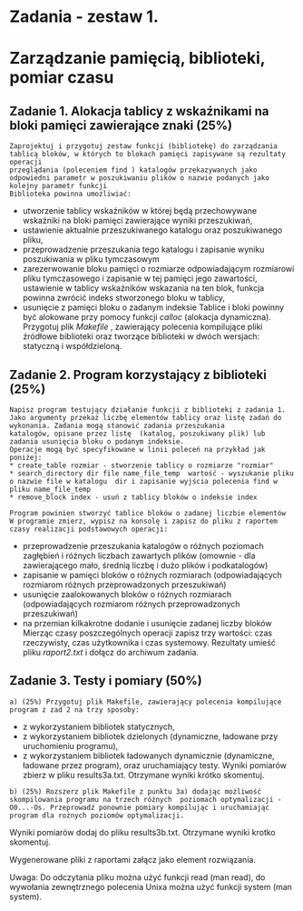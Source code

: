 # Zadania - zestaw 1.

# Zarządzanie pamięcią, biblioteki, pomiar czasu

## Zadanie 1. Alokacja tablicy z wskaźnikami na bloki pamięci zawierające znaki (25%)

```
Zaprojektuj i przygotuj zestaw funkcji (bibliotekę) do zarządzania tablicą bloków, w których to blokach pamięci zapisywane są rezultaty
operacji
przeglądania (poleceniem find ) katalogów przekazywanych jako odpowiedni parametr w poszukiwaniu plików o nazwie podanych jako
kolejny parametr funkcji
Biblioteka powinna umożliwiać:
```
- utworzenie tablicy wskaźników w której będą przechowywane wskaźniki na bloki pamięci zawierające wyniki przeszukiwań,
- ustawienie aktualnie przeszukiwanego katalogu oraz poszukiwanego pliku,
- przeprowadzenie przeszukania tego katalogu i zapisanie wyniku poszukiwania w pliku tymczasowym
- zarezerwowanie bloku pamięci o rozmiarze odpowiadającym rozmiarowi pliku tymczasowego i zapisanie w tej pamięci jego zawartości,
ustawienie w tablicy wskaźników wskazania na ten blok, funkcja powinna zwrócić indeks stworzonego bloku w tablicy,
- usunięcie z pamięci bloku o zadanym indeksie
Tablice i bloki powinny być alokowane przy pomocy funkcji _calloc_ (alokacja dynamiczna).
Przygotuj plik _Makefile_ , zawierający polecenia kompilujące pliki źródłowe biblioteki oraz tworzące biblioteki w dwóch wersjach: statyczną i
współdzieloną.

## Zadanie 2. Program korzystający z biblioteki (25%)

```
Napisz program testujący działanie funkcji z biblioteki z zadania 1.
Jako argumenty przekaż liczbę elementów tablicy oraz listę zadań do wykonania. Zadania mogą stanowić zadania przeszukania
katalogów, opisane przez listę  (katalog, poszukiwany plik) lub zadania usunięcia bloku o podanym indeksie.
Operacje mogą być specyfikowane w linii poleceń na przykład jak poniżej:
* create_table rozmiar - stworzenie tablicy o rozmiarze "rozmiar"
* search_directory dir file name_file_temp  wartość - wyszukanie pliku o nazwie file w katalogu  dir i zapisanie wyjścia polecenia find w
pliku name_file_temp
* remove_block index - usuń z tablicy bloków o indeksie index
```
```
Program powinien stworzyć tablice bloków o zadanej liczbie elementów
W programie zmierz, wypisz na konsolę i zapisz do pliku z raportem czasy realizacji podstawowych operacji:
```
- przeprowadzenie przeszukania katalogów o różnych poziomach zagłębień i różnych liczbach zawartych plików (omownie - dla
zawierającego mało, średnią liczbę i dużo plików i podkatalogów)
- zapisanie w pamięci bloków o różnych rozmiarach (odpowiadających rozmiarom różnych przeprowadzonych przeszukiwań)
- usunięcie zaalokowanych bloków o różnych rozmiarach (odpowiadających rozmiarom różnych przeprowadzonych przeszukiwań)
- na przemian kilkakrotne dodanie i usunięcie zadanej liczby bloków
Mierząc czasy poszczególnych operacji zapisz trzy wartości: czas rzeczywisty, czas użytkownika i czas systemowy. Rezultaty umieść
pliku _raport2.txt_ i dołącz do archiwum zadania.

## Zadanie 3. Testy i pomiary (50%)

```
a) (25%) Przygotuj plik Makefile, zawierający polecenia kompilujące program z zad 2 na trzy sposoby:
```
- z wykorzystaniem bibliotek statycznych,
- z wykorzystaniem bibliotek dzielonych (dynamiczne, ładowane przy uruchomieniu programu),
- z wykorzystaniem bibliotek ładowanych dynamicznie (dynamiczne, ładowane przez program),
oraz uruchamiający testy.
Wyniki pomiarów zbierz w pliku results3a.txt. Otrzymane wyniki krótko skomentuj.

```
b) (25%) Rozszerz plik Makefile z punktu 3a) dodając możliwość skompilowania programu na trzech różnych  poziomach optymalizacji -O0...-Os. Przeprowadź ponownie pomiary kompilując i uruchamiając program dla rożnych poziomów optymalizacji.
```
Wyniki pomiarów dodaj do pliku results3b.txt. Otrzymane wyniki krotko skomentuj.

Wygenerowane pliki z raportami załącz jako element rozwiązania.

Uwaga:  Do odczytania pliku można użyć funkcji read (man read), do wywołania zewnętrznego polecenia Unixa można użyć funkcji system (man system).
